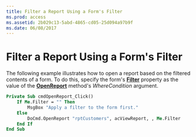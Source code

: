 ```yaml
---
title: Filter a Report Using a Form's Filter
ms.prod: access
ms.assetid: 2b029c13-5abd-4865-cd05-25d094a97b9f
ms.date: 06/08/2017
---
```



# Filter a Report Using a Form's Filter

The following example illustrates how to open a report based on the filtered contents of a form. To do this, specify the form's **[Filter](form-filter-property-access.md)** property as the value of the **[OpenReport](docmd-openreport-method-access.md)** method's _WhereCondition_ argument.


```vb
Private Sub cmdOpenReport_Click() 
    If Me.Filter = "" Then 
        MsgBox "Apply a filter to the form first." 
    Else 
        DoCmd.OpenReport "rptCustomers", acViewReport, , Me.Filter 
    End If 
End Sub
```


